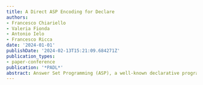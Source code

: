```yaml
---
title: A Direct ASP Encoding for Declare
authors:
- Francesco Chiariello
- Valeria Fionda
- Antonio Ielo
- Francesco Ricca
date: '2024-01-01'
publishDate: '2024-02-13T15:21:09.684271Z'
publication_types:
- paper-conference
publication: '*PADL*'
abstract: Answer Set Programming (ASP), a well-known declarative programming paradigm, has recently found practical application in Process Mining, particularly in tasks involving declarative specifications of business processes. Declare is the most popular declarative process modeling language. It provides a way to model processes by sets of constraints, expressed in Linear Temporal Logic over Finite Traces (LTLf), that valid traces must satisfy. Existing ASP-based solutions encode a Declare constraint by the corresponding LTLf formula or its equivalent automaton, derived using well-established techniques. In this paper, we propose a novel encoding for Declare constraints, which models their semantics directly as ASP rules, without resorting to intermediate representations. We evaluate the effectiveness of the novel approach on two Process Mining tasks by comparing it to alternative ASP encodings and a Python library for Declare.
---
```

